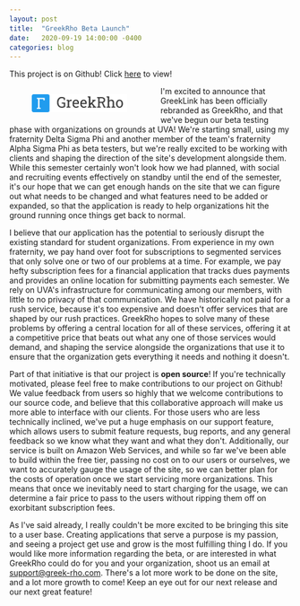 ```yaml
---
layout: post
title:  "GreekRho Beta Launch"
date:   2020-09-19 14:00:00 -0400
categories: blog
---
```


This project is on Github!  Click <a href="https://github.com/csyager/greeklink-core" target="_blank">here</a> to view!

<div style="float: left; margin-right: 20px; width: 25%; min-width: 250px">
<figure class="figure">
<a href="/assets/images/greekrho_launch/logo.png"><img src="/assets/images/greekrho_launch/logo.png" class="img-thumbnail figure-img img-fluid"></a>
</figure>
</div>

I'm excited to announce that GreekLink has been officially rebranded as GreekRho, and that we've begun our beta testing phase with organizations on grounds at UVA!  We're starting small, using my fraternity Delta Sigma Phi and another member of the team's fraternity Alpha Sigma Phi as beta testers, but we're really excited to be working with clients and shaping the direction of the site's development alongside them.  While this semester certainly won't look how we had planned, with social and recruiting events effectively on standby until the end of the semester, it's our hope that we can get enough hands on the site that we can figure out what needs to be changed and what features need to be added or expanded, so that the application is ready to help organizations hit the ground running once things get back to normal.  

I believe that our application has the potential to seriously disrupt the existing standard for student organizations.  From experience in my own fraternity, we pay hand over foot for subscriptions to segmented services that only solve one or two of our problems at a time.  For example, we pay hefty subscription fees for a financial application that tracks dues payments and provides an online location for submitting payments each semester.  We rely on UVA's infrastructure for communicating among our members, with little to no privacy of that communication.  We have historically not paid for a rush service, because it's too expensive and doesn't offer services that are shaped by our rush practices.  GreekRho hopes to solve many of these problems by offering a central location for all of these services, offering it at a competitive price that beats out what any one of those services would demand, and shaping the service alongside the organizations that use it to ensure that the organization gets everything it needs and nothing it doesn't.

Part of that initiative is that our project is <b>open source</b>!  If you're technically motivated, please feel free to make contributions to our project on Github!  We value feedback from users so highly that we welcome contributions to our source code, and believe that this collaborative approach will make us more able to interface with our clients.  For those users who are less technically inclined, we've put a huge emphasis on our support feature, which allows users to submit feature requests, bug reports, and any general feedback so we know what they want and what they don't.  Additionally, our service is built on Amazon Web Services, and while so far we've been able to build within the free tier, passing no cost on to our users or ourselves, we want to accurately gauge the usage of the site, so we can better plan for the costs of operation once we start servicing more organizations.  This means that once we inevitably need to start charging for the usage, we can determine a fair price to pass to the users without ripping them off on exorbitant subscription fees.

As I've said already, I really couldn't be more excited to be bringing this site to a user base.  Creating applications that serve a purpose is my passion, and seeing a project get use and grow is the most fulfilling thing I do.  If you would like more information regarding the beta, or are interested in what GreekRho could do for you and your organization, shoot us an email at <a href="mailto:support@greek-rho.com">support@greek-rho.com</a>.  There's a lot more work to be done on the site, and a lot more growth to come!  Keep an eye out for our next release and our next great feature!
